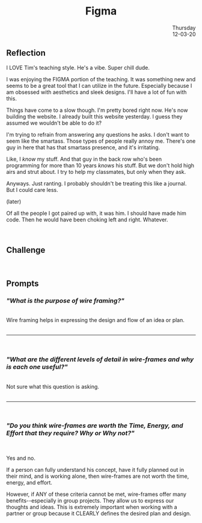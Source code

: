 <h1 style="text-align:center" > Figma </h1>

<div style="text-align: right">Thursday<br/>12-03-20</div>

<h2>Reflection</h2> 

I LOVE Tim's teaching style. He's a vibe. Super chill dude.

I was enjoying the FIGMA portion of the teaching. It was something new and seems to be a great tool that I can utilize in the future. Especially because I am obsessed with aesthetics and sleek designs. I'll have a lot of fun with this.

Things have come to a slow though. I'm pretty bored right now. He's now building the website. I already built this website yesterday. I guess they assumed we wouldn't be able to do it? 

I'm trying to refrain from answering any questions he asks. I don't want to seem like the smartass. Those types of people really annoy me. There's one guy in here that has that smartass presence, and it's irritating.

Like, I *know* my stuff. And that guy in the back row who's been programming for more than 10 years *knows* his stuff. But we don't hold high airs and strut about. I try to help my classmates, but only when they ask. 

Anyways. Just ranting. I probably shouldn't be treating this like a journal. But I could care less.

(later)

Of all the people I got paired up with, it was him. I should have made him code. Then he would have been choking left and right. Whatever.

<br/>

<h2>Challenge</h2>

<br/>

<h2>Prompts</h2>

### *"What is the purpose of wire framing?"*
<br/>
Wire framing helps in expressing the design and flow of an idea or plan. 
<br/><br/><hr/><br/>

### *"What are the different levels of detail in wire-frames and why is each one useful?"*
<br/>
Not sure what this question is asking.
<br/><br/><hr/><br/>

### *"Do you think wire-frames are worth the Time, Energy, and Effort that they require? Why or Why not?"*
<br/>

Yes and no.

If a person can fully understand his concept, have it fully planned out in their mind, and is working alone, then wire-frames are not worth the time, energy, and effort.

However, if ANY of these criteria cannot be met, wire-frames offer many benefits--especially in group projects. They allow us to express our thoughts and ideas. This is extremely important when working with a partner or group because it CLEARLY defines the desired plan and design.